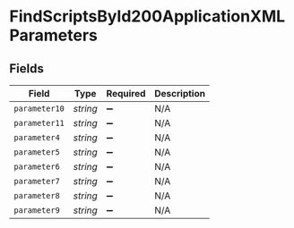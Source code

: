 # FindScriptsById200ApplicationXMLParameters


## Fields

| Field              | Type               | Required           | Description        |
| ------------------ | ------------------ | ------------------ | ------------------ |
| `parameter10`      | *string*           | :heavy_minus_sign: | N/A                |
| `parameter11`      | *string*           | :heavy_minus_sign: | N/A                |
| `parameter4`       | *string*           | :heavy_minus_sign: | N/A                |
| `parameter5`       | *string*           | :heavy_minus_sign: | N/A                |
| `parameter6`       | *string*           | :heavy_minus_sign: | N/A                |
| `parameter7`       | *string*           | :heavy_minus_sign: | N/A                |
| `parameter8`       | *string*           | :heavy_minus_sign: | N/A                |
| `parameter9`       | *string*           | :heavy_minus_sign: | N/A                |
